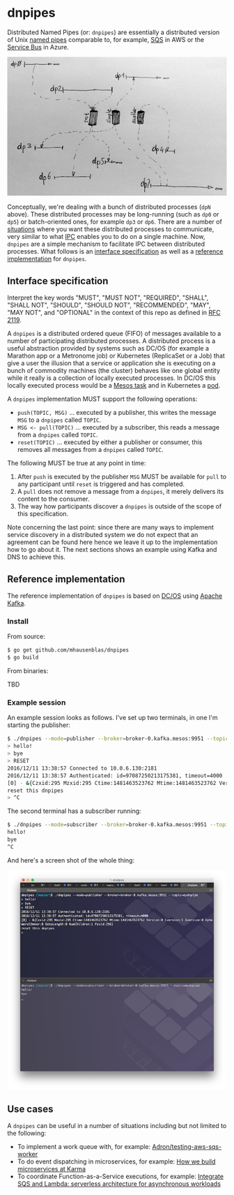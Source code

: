 # dnpipes

Distributed Named Pipes (or: `dnpipes`) are essentially a distributed version of Unix [named pipes](http://en.wikipedia.org/wiki/Named_pipe) comparable to, for example, [SQS](https://aws.amazon.com/sqs/) in AWS or the [Service Bus](https://azure.microsoft.com/en-us/services/service-bus/) in Azure. 

![dnpipes concept](img/concept.png)

Conceptually, we're dealing with a bunch of distributed processes (`dpN` above). These distributed processes may be long-running (such as `dp0` or `dp5`) or batch-oriented ones, for example `dp3` or `dp6`. There are a number of [situations](#use-cases) where you want these distributed processes to communicate, very similar to what [IPC](http://tldp.org/LDP/lpg/node7.html) enables you to do on a single machine. Now, `dnpipes` are a simple mechanism to facilitate IPC between distributed processes. What follows is an [interface specification](#interface-specification) as well as a [reference implementation](#reference-implementation) for `dnpipes`.

## Interface specification

Interpret the key words "MUST", "MUST NOT", "REQUIRED", "SHALL", "SHALL NOT", "SHOULD", "SHOULD NOT", "RECOMMENDED", "MAY", "MAY NOT", and "OPTIONAL" in the context of this repo as defined in [RFC 2119](https://tools.ietf.org/html/rfc2119).

A `dnpipes` is a distributed ordered queue (FIFO) of messages available to a number of participating distributed processes. A distributed process is a useful abstraction provided by systems such as DC/OS (for example a Marathon app or a Metronome job) or Kubernetes (ReplicaSet or a Job) that give a user the illusion that a service or application she is executing on a bunch of commodity machines (the cluster) behaves like one global entity while it really is a collection of locally executed processes. In DC/OS this locally executed process would be a [Mesos task](http://mesos.apache.org/documentation/latest/architecture/) and in Kubernetes a [pod](http://kubernetes.io/docs/api-reference/v1/definitions/#_v1_podspec).


A `dnpipes` implementation MUST support the following operations:

- `push(TOPIC, MSG)` … executed by a publisher, this writes the message `MSG` to a `dnpipes` called `TOPIC`.
- `MSG <- pull(TOPIC)` … executed by a subscriber, this reads a message from a `dnpipes` called `TOPIC`.
- `reset(TOPIC)` … executed by either a publisher or consumer, this removes all messages from a `dnpipes` called `TOPIC`.

The following MUST be true at any point in time:

1. After `push` is executed by the publisher `MSG` MUST be available for `pull` to any participant until `reset` is triggered and has completed.
1. A `pull` does not remove a message from a `dnpipes`, it merely delivers its content to the consumer.
1. The way how participants discover a `dnpipes` is outside of the scope of this specification.

Note concerning the last point: since there are many ways to implement service discovery in a distributed system we do not expect that an agreement can be found here hence we leave it up to the implementation how to go about it. The next sections shows an example using Kafka and DNS to achieve this.

## Reference implementation

The reference implementation of `dnpipes` is based on [DC/OS](https://dcos.io) using [Apache Kafka](http://kafka.apache.org/).

### Install

From source:

```bash
$ go get github.com/mhausenblas/dnpipes
$ go build
```

From binaries:

TBD

### Example session

An example session looks as follows. I've set up two terminals, in one I'm starting the publisher:

```bash
$ ./dnpipes --mode=publisher --broker=broker-0.kafka.mesos:9951 --topic=test
> hello!
> bye
> RESET
2016/12/11 13:38:57 Connected to 10.0.6.130:2181
2016/12/11 13:38:57 Authenticated: id=97087250213175381, timeout=4000
[0] - &{Czxid:295 Mzxid:295 Ctime:1481463523762 Mtime:1481463523762 Version:0 Cversion:1 Aversion:0 EphemeralOwner:0 DataLength:0 NumChildren:1 Pzxid:296}
reset this dnpipes
> ^C
```

The second terminal has a subscriber running:

```bash
$ ./dnpipes --mode=subscriber --broker=broker-0.kafka.mesos:9951 --topic=test 2>/dev/null
hello!
bye
^C
```

And here's a screen shot of the whole thing:

![screen shot of example dnpipes session](img/session.png)

## Use cases

A `dnpipes` can be useful in a number of situations including but not limited to the following:

- To implement a work queue with, for example: [Adron/testing-aws-sqs-worker](https://github.com/Adron/testing-aws-sqs-worker)
- To do event dispatching in microservices, for example: [How we build microservices at Karma](https://blog.karmawifi.com/how-we-build-microservices-at-karma-71497a89bfb4)
- To coordinate Function-as-a-Service executions, for example: [Integrate SQS and Lambda: serverless architecture for asynchronous workloads](https://cloudonaut.io/integrate-sqs-and-lambda-serverless-architecture-for-asynchronous-workloads/)
